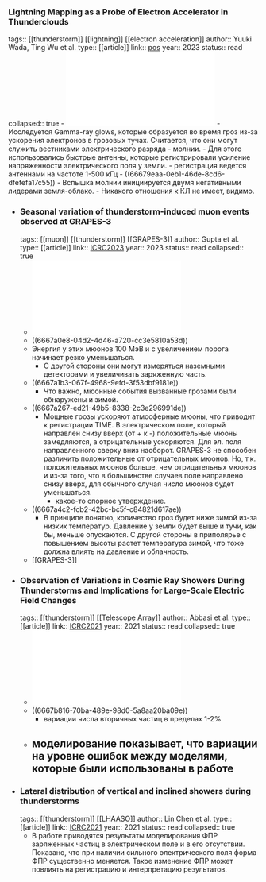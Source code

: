 ### Lightning Mapping as a Probe of Electron Accelerator in Thunderclouds
tags:: [[thunderstorm]] [[lightning]] [[electron acceleration]]
author:: Yuuki Wada, Ting Wu et al.
type:: [[article]]
link:: [pos](https://pos.sissa.it/444/317/pdf)
year:: 2023
status:: read
collapsed:: true
	- ![ICRC2023_317.pdf](../assets/ICRC2023_317_1718066143818_0.pdf)
	- Исследуется Gamma-ray glows, которые образуется во время гроз из-за ускорения электронов в грозовых тучах. Считается, что они могут служить вестниками электрического разряда - молнии.
	- Для этого использовались быстрые антенны, которые регистрировали усиление напряженности электрического поля у земли.
	- регистрация ведется антеннами на частоте 1-500 кГц
	- ((66679eaa-0eb1-46de-8cd6-dfefefa17c55))
		- Вспышка молнии инициируется двумя негативными лидерами земля-облако.
	- Никакого отношения к КЛ не имеет, видимо.
- ### Seasonal variation of thunderstorm-induced muon events observed at GRAPES-3
  tags:: [[muon]] [[thunderstorm]] [[GRAPES-3]]
  author:: Gupta et al.
  type:: [[article]]
  link:: [ICRC2023](https://pos.sissa.it/444/403/pdf)
  year:: 2023
  status:: read
  collapsed:: true
	- ![grapes-3-muon-thunder.pdf](../assets/grapes-3-muon-thunder_1718067212489_0.pdf)
	- ((6667a0e8-04d2-4d46-a720-cc3e5810a53d))
	- Энергия у этих мюонов 100 МэВ и с увеличением порога начинает резко уменьшаться.
		- С другой стороны они могут измеряться наземными детекторами и увеличивать заряженную часть.
	- ((6667a1b3-067f-4968-9efd-3f53dbf9181e))
		- Что важно, мюонные события вызванные грозами были обнаружены и зимой.
	- ((6667a267-ed21-49b5-8338-2c3e296991de))
		- Мощные грозы ускоряют атмосферные мюоны, что приводит к регистрации TIME. В электрическом поле, который направлен снизу вверх (от + к -) положительные мюоны замедляются, а отрицательные ускоряются. Для эл. поля направленного сверху вниз наоборот. GRAPES-3 не способен различить положительные от отрицательных мюонов. Но, т.к. положительных мюонов больше, чем отрицательных мюонов и из-за того, что в большинстве случаев поле направлено снизу вверх, для обычного случая число мюонов будет уменьшаться.
			- какое-то спорное утверждение.
	- ((6667a4c2-fcb2-42bc-bc5f-c84821d617ae))
		- В принципе понятно, количество гроз будет ниже зимой из-за низких температур. Давление у земли будет выше и тучи, как бы, меньше опускаются. С другой стороны в приполярье с повышением высоты растет температура зимой, что тоже должна влиять на давление и облачность.
	- [[GRAPES-3]]
- ### Observation of Variations in Cosmic Ray Showers During Thunderstorms and Implications for Large-Scale Electric Field Changes
  tags:: [[thunderstorm]] [[Telescope Array]]
  author:: Abbasi et al.
  type:: [[article]]
  link:: [ICRC2021](https://pos.sissa.it/395/297/pdf)
  year:: 2021
  status:: read
  collapsed:: true
	- ![TA_cosmic_rays.pdf](../assets/TA_cosmic_rays_1718073351418_0.pdf)
	- ((6667b816-70ba-489e-98d0-5a8aa20ba09e))
		- вариации числа вторичных частиц в пределах 1-2%
	- моделирование показывает, что вариации на уровне ошибок между моделями, которые были использованы в работе
		-
- ### Lateral distribution of vertical and inclined showers during thunderstorms
  tags:: [[thunderstorm]] [[LHAASO]]
  author:: Lin Chen et al.
  type:: [[article]]
  link:: [ICRC2021](https://pos.sissa.it/395/285/pdf)
  year:: 2021
  status:: read
  collapsed:: true
	- В работе приводятся результаты моделирования ФПР заряженных частиц в электрическом поле и в его отсутствии. Показано, что при наличии сильного электрического поля форма ФПР существенно меняется. Такое изменение ФПР может повлиять на регистрацию и интерпретацию результатов.